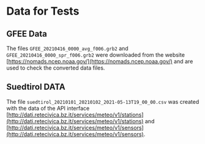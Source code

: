 # Data for Tests

## GFEE Data

The files `GFEE_20210416_0000_avg_f006.grb2` and `GFEE_20210416_0000_spr_f006.grb2` were downloaded from the website [https://nomads.ncep.noaa.gov/](https://nomads.ncep.noaa.gov/) and are used to check the converted data files.

## Suedtirol DATA

The file `suedtirol_20210101_20210102_2021-05-13T19_00_00.csv` was created with the data of the API interface [http://dati.retecivica.bz.it/services/meteo/v1/stations](http://dati.retecivica.bz.it/services/meteo/v1/stations) and [http://dati.retecivica.bz.it/services/meteo/v1/sensors](http://dati.retecivica.bz.it/services/meteo/v1/sensors).